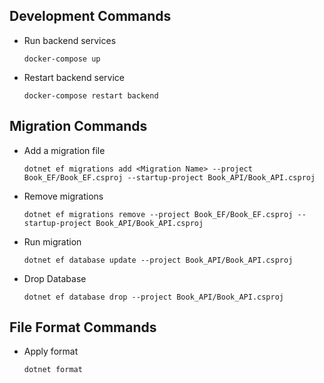 ## Development Commands

-   Run backend services

    `docker-compose up`

-   Restart backend service

    `docker-compose restart backend`

## Migration Commands

-   Add a migration file

    `dotnet ef migrations add <Migration Name> --project Book_EF/Book_EF.csproj --startup-project Book_API/Book_API.csproj`

-   Remove migrations

    `dotnet ef migrations remove --project Book_EF/Book_EF.csproj --startup-project Book_API/Book_API.csproj`

-   Run migration

    `dotnet ef database update --project Book_API/Book_API.csproj`

-   Drop Database

    `dotnet ef database drop --project Book_API/Book_API.csproj`

## File Format Commands

-   Apply format

    `dotnet format`
